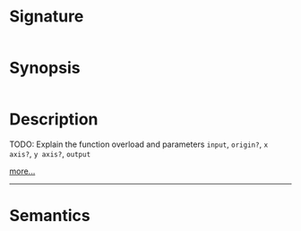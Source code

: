 # Signature
```vikid-signature
```

# Synopsis
```vikid-synopsis
```

# Description
TODO: Explain the function overload and parameters `input`, `origin?`, `x axis?`, `y axis?`, `output`

[more...](https://en.wikipedia.org/wiki/Snap_(computer_graphics))

----
# Semantics
